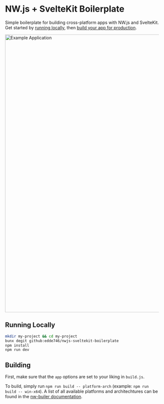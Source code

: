 # NW.js + SvelteKit Boilerplate

Simple boilerplate for building cross-platform apps with NW.js and SvelteKit. Get started by [running locally](#running-locally), then [build your app for production](#building).

<img width="912" alt="Example Application" src="https://github.com/edde746/nwjs-sveltekit-boilerplate/assets/86283021/6dae503a-001f-4d45-ba08-e6ed5d8abe42">

## Running Locally

```bash
mkdir my-project && cd my-project
bunx degit github:edde746/nwjs-sveltekit-boilerplate
npm install
npm run dev
```

## Building

First, make sure that the `app` options are set to your liking in `build.js`. 

To build, simply run `npm run build -- platform-arch` (example: `npm run build -- win-x64`). A list of all available platforms and architechtures can be found in the [nw-builer documentation](https://nwutils.io/nw-builder/#options-object).
